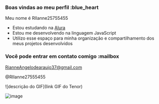 ### Boas vindas ao meu perfil :blue_heart

Meu nome é RIIanne25755455

- Estou estudando na [Alura](https://www.alura.com.br)
- Estou me desenvolvendo na linguagem JavaScript
- Utilizo esse espaço para minha organização e compartilhamento dos meus projetos desenvolvidos

### Você pode entrar em contato comigo :mailbox

RianneAngelodearaujo37@gmail.com 

@RIIanne27555455

![descrição do GIF](link GIF do Tenor)

![image](https://github.com/RIIanne25755455/RIIanne25755455/assets/167925077/78486a0d-e155-46a0-9fd8-0b2bf533f722)
